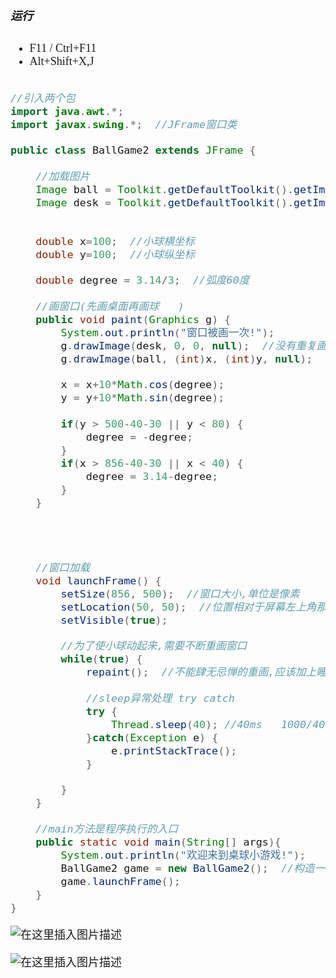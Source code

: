 <font size = 4 face = "黑体">

##### 运行 
- F11 / Ctrl+F11
- Alt+Shift+X,J

```java

//引入两个包
import java.awt.*;
import javax.swing.*;  //JFrame窗口类

public class BallGame2 extends JFrame {
	
	//加载图片
	Image ball = Toolkit.getDefaultToolkit().getImage("images/ball.png");
	Image desk = Toolkit.getDefaultToolkit().getImage("images/desk.jpg");
	
	
	double x=100;  //小球横坐标
	double y=100;  //小球纵坐标

	double degree = 3.14/3;  //弧度60度
	
	//画窗口(先画桌面再画球	)
	public void paint(Graphics g) {
		System.out.println("窗口被画一次!");
		g.drawImage(desk, 0, 0, null);  //没有重复画图就会出现 图片懒加载问题
		g.drawImage(ball, (int)x, (int)y, null);
		
		x = x+10*Math.cos(degree);
		y = y+10*Math.sin(degree);
				
		if(y > 500-40-30 || y < 80) {
			degree = -degree;
		}
		if(x > 856-40-30 || x < 40) {
			degree = 3.14-degree;
		}
	}
	
	
	
	
	//窗口加载
	void launchFrame() {
		setSize(856, 500);  //窗口大小,单位是像素
		setLocation(50, 50);  //位置相对于屏幕左上角那一点为坐标原点,横为x坐标轴
		setVisible(true);
		
		//为了使小球动起来,需要不断重画窗口
		while(true) {
			repaint();  //不能肆无忌惮的重画,应该加上睡眠repaint调用了paint方法
			
			//sleep异常处理 try catch
			try {
				Thread.sleep(40); //40ms   1000/40 = 25  25帧
			}catch(Exception e) {
				e.printStackTrace();
			}
			
		}
	}
	
	//main方法是程序执行的入口
	public static void main(String[] args){
		System.out.println("欢迎来到桌球小游戏!");
		BallGame2 game = new BallGame2();  //构造一个对象
		game.launchFrame();
	}
}

```


![在这里插入图片描述](https://img-blog.csdnimg.cn/20200202120603513.jpg?x-oss-process=image/watermark,type_ZmFuZ3poZW5naGVpdGk,shadow_10,text_aHR0cHM6Ly9ibG9nLmNzZG4ubmV0L3FxXzQzODA4NzAw,size_16,color_FFFFFF,t_70)

![在这里插入图片描述](https://img-blog.csdnimg.cn/20200202120617626.png)


</font>